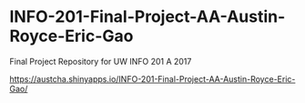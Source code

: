 # INFO-201-Final-Project-AA-Austin-Royce-Eric-Gao
Final Project Repository for UW INFO 201 A 2017

https://austcha.shinyapps.io/INFO-201-Final-Project-AA-Austin-Royce-Eric-Gao/
